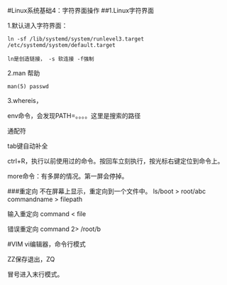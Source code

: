 #Linux系统基础4：字符界面操作
##1.Linux字符界面

1.默认进入字符界面：
	
	ln -sf /lib/systemd/system/runlevel3.target
	/etc/systemd/system/default.target
	
	ln是创造链接， -s 软连接 -f强制
	
	
2.man 帮助
	
	man(5) passwd	
	
3.whereis，

env命令，会发现PATH=。。。。这里是搜索的路径

通配符

tab键自动补全

ctrl+R，执行以前使用过的命令。按回车立刻执行，按光标右键定位到命令上。

more命令：有多屏的情况。第一屏会停掉。

###重定向
不在屏幕上显示，重定向到一个文件中。
ls/boot > root/abc
commandname > filepath

输入重定向
command < file

错误重定向
command 2> /root/b


#VIM
vi编辑器，命令行模式

ZZ保存退出，ZQ

冒号进入末行模式。
